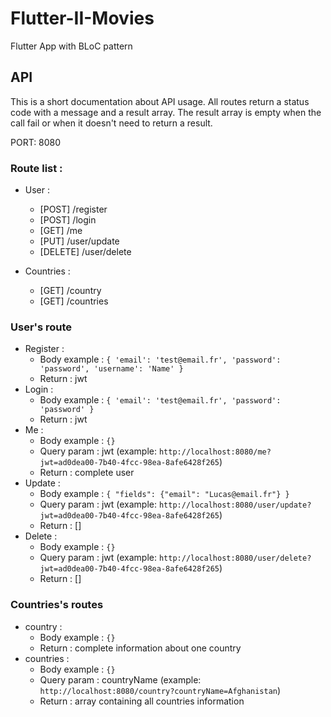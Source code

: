 # Flutter-II-Movies
Flutter App with BLoC pattern

## API

This is a short documentation about API usage.
All routes return a status code with a message and a result array.
The result array is empty when the call fail or when it doesn't need to return a result.

PORT: 8080

### Route list : 
- User :
  - [POST] /register
  - [POST] /login
  - [GET] /me
  - [PUT] /user/update
  - [DELETE] /user/delete
  
- Countries : 
    - [GET] /country
    - [GET] /countries

### User's route

- Register : 
  - Body example : ```{ 'email': 'test@email.fr', 'password': 'password', 'username': 'Name' }```
  - Return : jwt
- Login : 
  - Body example : ```{ 'email': 'test@email.fr', 'password': 'password' }```
  - Return : jwt
- Me :
  - Body example : ```{}```
  - Query param : jwt (example: ```http://localhost:8080/me?jwt=ad0dea00-7b40-4fcc-98ea-8afe6428f265```)
  - Return : complete user
- Update :
  - Body example : ```{ "fields": {"email": "Lucas@email.fr"} }```
  - Query param : jwt (example: ```http://localhost:8080/user/update?jwt=ad0dea00-7b40-4fcc-98ea-8afe6428f265```)
  - Return : []
- Delete :
  - Body example : ```{}```
  - Query param : jwt (example: ```http://localhost:8080/user/delete?jwt=ad0dea00-7b40-4fcc-98ea-8afe6428f265```)
  - Return : []
  
### Countries's routes
- country :
  - Body example : ```{}```
  - Return : complete information about one country
- countries :
    - Body example : ```{}```
    - Query param : countryName (example: ```http://localhost:8080/country?countryName=Afghanistan```)
    - Return : array containing all countries information

